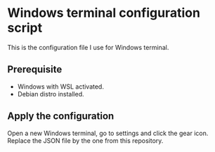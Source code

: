 # Windows terminal configuration script
This is the configuration file I use for Windows terminal.

## Prerequisite
* Windows with WSL activated.
* Debian distro installed.

## Apply the configuration
Open a new Windows terminal, go to settings and click the gear icon.
Replace the JSON file by the one from this repository.